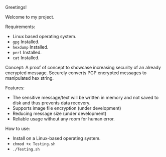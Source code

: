 Greetings!

Welcome to my project.

Requirements:
- Linux based operating system.
- `gpg` Installed.
- `hexdump` Installed.
- `perl` Installed.
- `cat` Installed.

Concept:
A proof of concept to showcase increasing security of an already encrypted message.
Securely converts PGP encrypted messages to manipulated hex string.

Features:
- The sensitive message/text will be written in memory and not saved to disk and thus prevents data recovery.
- Supports image file encryption (under development)
- Reducing message size (under development)
- Reliable usage without any room for human error.

How to use:
- Install on a Linux-based operating system.
- `chmod +x Testing.sh`
- `./Testing.sh`
